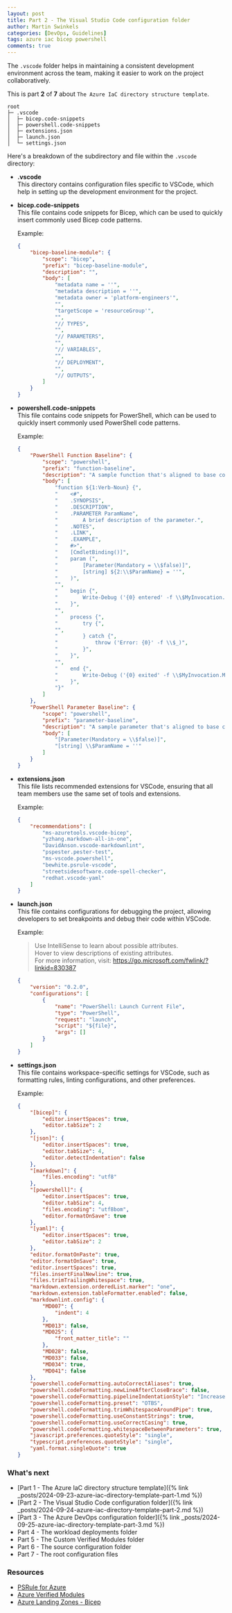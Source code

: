 ```yaml
---
layout: post
title: Part 2 - The Visual Studio Code configuration folder
author: Martin Swinkels
categories: [DevOps, Guidelines]
tags: azure iac bicep powershell
comments: true
---
```


The `.vscode` folder helps in maintaining a consistent development environment across the team, making it easier to work on the project collaboratively.

This is part **2** of **7** about `The Azure IaC directory structure template`.

```pre
root
├─ .vscode
│  ├─ bicep.code-snippets
│  ├─ powershell.code-snippets
│  ├─ extensions.json
│  ├─ launch.json
│  └─ settings.json
```

Here's a breakdown of the subdirectory and file within the `.vscode` directory:

- **.vscode**  
  This directory contains configuration files specific to VSCode, which help in setting up the development environment for the project.

- **bicep.code-snippets**  
  This file contains code snippets for Bicep, which can be used to quickly insert commonly used Bicep code patterns.

  Example:

  ```json
  {
      "bicep-baseline-module": {
          "scope": "bicep",
          "prefix": "bicep-baseline-module",
          "description": "",
          "body": [
              "metadata name = ''",
              "metadata description = ''",
              "metadata owner = 'platform-engineers'",
              "",
              "targetScope = 'resourceGroup'",
              "",
              "// TYPES",
              "",
              "// PARAMETERS",
              "",
              "// VARIABLES",
              "",
              "// DEPLOYMENT",
              "",
              "// OUTPUTS",
          ]
      }
  }
  ```

- **powershell.code-snippets**  
  This file contains code snippets for PowerShell, which can be used to quickly insert commonly used PowerShell code patterns.

  Example:

  ```json
  {
      "PowerShell Function Baseline": {
          "scope": "powershell",
          "prefix": "function-baseline",
          "description": "A sample function that's aligned to base coding guidelines.",
          "body": [
              "function ${1:Verb-Noun} {",
              "    <#",
              "    .SYNOPSIS",
              "    .DESCRIPTION",
              "    .PARAMETER ParamName",
              "        A brief description of the parameter.",
              "    .NOTES",
              "    .LINK",
              "    .EXAMPLE",
              "    #>",
              "    [CmdletBinding()]",
              "    param (",
              "        [Parameter(Mandatory = \\$false)]",
              "        [string] ${2:\\$ParamName} = ''",
              "    )",
              "",
              "    begin {",
              "        Write-Debug ('{0} entered' -f \\$MyInvocation.MyCommand)",
              "    }",
              "",
              "    process {",
              "        try {",
              "",
              "        } catch {",
              "            throw ('Error: {0}' -f \\$_)",
              "        }",
              "    }",
              "",
              "    end {",
              "        Write-Debug ('{0} exited' -f \\$MyInvocation.MyCommand)",
              "    }",
              "}"
          ]
      },
      "PowerShell Parameter Baseline": {
          "scope": "powershell",
          "prefix": "parameter-baseline",
          "description": "A sample parameter that's aligned to base coding guidelines.",
          "body": [
              "[Parameter(Mandatory = \\$false)]",
              "[string] \\$ParamName = ''"
          ]
      }
  }
  ```

- **extensions.json**  
  This file lists recommended extensions for VSCode, ensuring that all team members use the same set of tools and extensions.

  Example:

  ```json
  {
      "recommendations": [
          "ms-azuretools.vscode-bicep",
          "yzhang.markdown-all-in-one",
          "DavidAnson.vscode-markdownlint",
          "pspester.pester-test",
          "ms-vscode.powershell",
          "bewhite.psrule-vscode",
          "streetsidesoftware.code-spell-checker",
          "redhat.vscode-yaml"
      ]
  }
  ```

- **launch.json**  
  This file contains configurations for debugging the project, allowing developers to set breakpoints and debug their code within VSCode.

  Example:

  > Use IntelliSense to learn about possible attributes.  
    Hover to view descriptions of existing attributes.  
    For more information, visit: https://go.microsoft.com/fwlink/?linkid=830387

  ```json
  {
      "version": "0.2.0",
      "configurations": [
          {
              "name": "PowerShell: Launch Current File",
              "type": "PowerShell",
              "request": "launch",
              "script": "${file}",
              "args": []
          }
      ]
  }
  ```

- **settings.json**  
  This file contains workspace-specific settings for VSCode, such as formatting rules, linting configurations, and other preferences.

  Example:

  ```json
  {
      "[bicep]": {
          "editor.insertSpaces": true,
          "editor.tabSize": 2
      },
      "[json]": {
          "editor.insertSpaces": true,
          "editor.tabSize": 4,
          "editor.detectIndentation": false
      },
      "[markdown]": {
          "files.encoding": "utf8"
      },
      "[powershell]": {
          "editor.insertSpaces": true,
          "editor.tabSize": 4,
          "files.encoding": "utf8bom",
          "editor.formatOnSave": true
      },
      "[yaml]": {
          "editor.insertSpaces": true,
          "editor.tabSize": 2
      },
      "editor.formatOnPaste": true,
      "editor.formatOnSave": true,
      "editor.insertSpaces": true,
      "files.insertFinalNewline": true,
      "files.trimTrailingWhitespace": true,
      "markdown.extension.orderedList.marker": "one",
      "markdown.extension.tableFormatter.enabled": false,
      "markdownlint.config": {
          "MD007": {
              "indent": 4
          },
          "MD013": false,
          "MD025": {
              "front_matter_title": ""
          },
          "MD028": false,
          "MD033": false,
          "MD034": true,
          "MD041": false
      },
      "powershell.codeFormatting.autoCorrectAliases": true,
      "powershell.codeFormatting.newLineAfterCloseBrace": false,
      "powershell.codeFormatting.pipelineIndentationStyle": "IncreaseIndentationForFirstPipeline",
      "powershell.codeFormatting.preset": "OTBS",
      "powershell.codeFormatting.trimWhitespaceAroundPipe": true,
      "powershell.codeFormatting.useConstantStrings": true,
      "powershell.codeFormatting.useCorrectCasing": true,
      "powershell.codeFormatting.whitespaceBetweenParameters": true,
      "javascript.preferences.quoteStyle": "single",
      "typescript.preferences.quoteStyle": "single",
      "yaml.format.singleQuote": true
  }
  ```

### What's next

- [Part 1 - The Azure IaC directory structure template]({% link _posts/2024-09-23-azure-iac-directory-template-part-1.md %})
- [Part 2 - The Visual Studio Code configuration folder]({% link _posts/2024-09-24-azure-iac-directory-template-part-2.md %})
- [Part 3 - The Azure DevOps configuration folder]({% link _posts/2024-09-25-azure-iac-directory-template-part-3.md %})
- Part 4 - The workload deployments folder
- Part 5 - The Custom Verified Modules folder
- Part 6 - The source configuration folder
- Part 7 - The root configuration files

<!-- omit from toc -->
### Resources

- <a href="https://azure.github.io/PSRule.Rules.Azure" target="_blanc">PSRule for Azure</a>
- <a href="https://azure.github.io/Azure-Verified-Modules/" target="_blanc">Azure Verified Modules</a>
- <a href="https://github.com/Azure/ALZ-Bicep" target="_blanc">Azure Landing Zones - Bicep</a>
